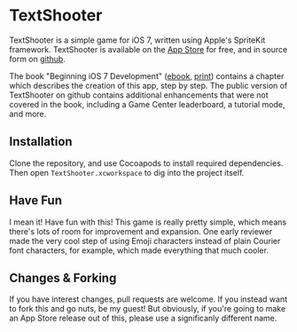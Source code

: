# TextShooter

TextShooter is a simple game for iOS 7, written using Apple's SpriteKit framework. TextShooter is available on the [App Store](https://itunes.apple.com/us/app/textshooter/id814735204?ls=1&mt=8) for free, and in source form on [github](https://github.com/jnutting/TextShooter).

The book "Beginning iOS 7 Development" ([ebook](http://www.apress.com/9781430260226), [print](http://amzn.to/1eTEDIA)) contains a chapter which describes the creation of this app, step by step. The public version of TextShooter on github contains additional enhancements that were not covered in the book, including a Game Center leaderboard, a tutorial mode, and more.

## Installation

Clone the repository, and use Cocoapods to install required dependencies. Then open ```TextShooter.xcworkspace``` to dig into the project itself.

## Have Fun

I mean it! Have fun with this! This game is really pretty simple, which means there's lots of room for improvement and expansion. One early reviewer made the very cool step of using Emoji characters instead of plain Courier font characters, for example, which made everything that much cooler.

## Changes & Forking

If you have interest changes, pull requests are welcome. If you instead want to fork this and go nuts, be my guest! But obviously, if you're going to make an App Store release out of this, please use a significanly different name.
